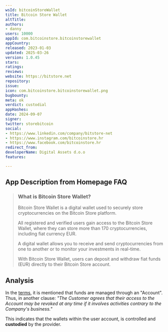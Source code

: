```yaml
---
wsId: bitcoinStoreWallet
title: Bitcoin Store Wallet
altTitle: 
authors:
- danny
users: 10000
appId: com.bitcoinstore.bitcoinstorewallet
appCountry: 
released: 2023-01-03
updated: 2025-03-26
version: 1.0.45
stars: 
ratings: 
reviews: 
website: https://bitstore.net
repository: 
issue: 
icon: com.bitcoinstore.bitcoinstorewallet.png
bugbounty: 
meta: ok
verdict: custodial
appHashes: 
date: 2024-09-07
signer: 
twitter: storebitcoin
social:
- https://www.linkedin.com/company/bitstore-net
- https://www.instagram.com/bitcoinstore.hr
- https://www.facebook.com/bitcoinstore.hr
redirect_from: 
developerName: Digital Assets d.o.o
features: 

---
```


## App Description from Homepage FAQ

> ### What is Bitcoin Store Wallet?
> 
> Bitcoin Store Wallet is a digital wallet used to securely store cryptocurrencies on the Bitcoin Store platform.
>
> All registered and verified users gain access to the Bitcoin Store Wallet, where they can store more than 170 cryptocurrencies, including fiat currency EUR.
>
> A digital wallet allows you to receive and send cryptocurrencies from one to another or to monitor your investments in real-time.
>
> With Bitcoin Store Wallet, users can deposit and withdraw fiat funds (EUR) directly to their Bitcoin Store account.

## Analysis

In the [terms](https://www.bitstore.net/en/terms-of-use/), it is mentioned that funds are managed through an "Account". Thus, in another clause: *"The Customer agrees that their access to the Account may be revoked at any time if it involves activities contrary to the Company's business."*

This indicates that the wallets within the user account, is controlled and **custodied** by the provider.
